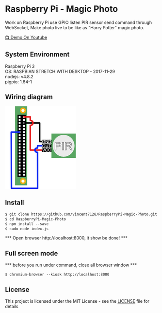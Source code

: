 Raspberry Pi - Magic Photo
======
Work on Raspberry Pi use GPIO listen PIR sensor send command through WebSocket, Make photo live to be like as "Harry Potter" magic photo.

[📺 Demo On Youtube](https://youtu.be/Skys_3wv_N4)

## System Environment
Raspberry Pi 3<br>
OS: RASPBIAN STRETCH WITH DESKTOP - 2017-11-29<br>
nodejs: v4.8.2<br>
pigpio: 1.64-1

## Wiring diagram

![Wiring Diagram](/wiring-diagram.png)

## Install
```
$ git clone https://github.com/vincent7128/RaspberryPi-Magic-Photo.git
$ cd RaspberryPi-Magic-Photo
$ npm install --save
$ sudo node index.js
```
*** Open browser http://localhost:8000, it show be done! ***

## Full screen mode
*** before you run under command, close all browser window ***
```
$ chromium-browser --kiosk http://localhost:8000
```

## License

This project is licensed under the MIT License - see the [LICENSE](LICENSE) file for details
